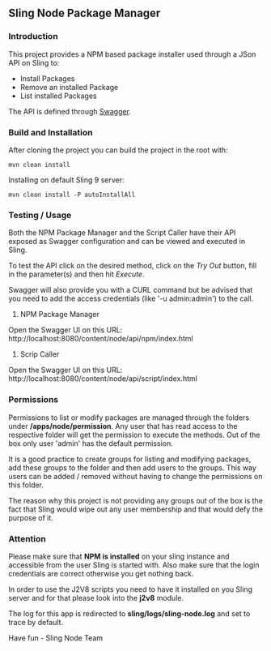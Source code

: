 ## Sling Node Package Manager

### Introduction

This project provides a NPM based package installer
used through a JSon API on Sling to:

* Install Packages
* Remove an installed Package
* List installed Packages

The API is defined through [Swagger](http://swagger.io).

### Build and Installation

After cloning the project you can build
the project in the root with:

    mvn clean install

Installing on default Sling 9 server:

    mvn clean install -P autoInstallAll

### Testing / Usage

Both the NPM Package Manager and the Script Caller have their
API exposed as Swagger configuration and can be viewed and
executed in Sling.

To test the API click on the desired method, click on the *Try Out*
button, fill in the parameter(s) and then hit *Execute*.

Swagger will also provide you with a CURL command but be advised that
you need to add the access credentials (like '-u admin:admin') to the
call.

1. NPM Package Manager

Open the Swagger UI on this URL: http://localhost:8080/content/node/api/npm/index.html

1. Scrip Caller

Open the Swagger UI on this URL: http://localhost:8080/content/node/api/script/index.html

### Permissions

Permissions to list or modify packages are managed through
the folders under **/apps/node/permission**. Any user that has
read access to the respective folder will get the permission
to execute the methods. Out of the box only user 'admin' has
the default permission.

It is a good practice to create groups for listing and modifying
packages, add these groups to the folder and then add users to
the groups. This way users can be added / removed without having
to change the permissions on this folder.

The reason why this project is not providing any groups out
of the box is the fact that Sling would wipe out any user
membership and that would defy the purpose of it.

### Attention

Please make sure that **NPM is installed** on your sling instance and accessible
from the user Sling is started with. Also make sure that the login
credentials are correct otherwise you get nothing back.

In order to use the J2V8 scripts you need to have it installed on you Sling server
and for that please look into the **j2v8** module.

The log for this app is redirected to **sling/logs/sling-node.log** and set to
trace by default.

Have fun - Sling Node Team